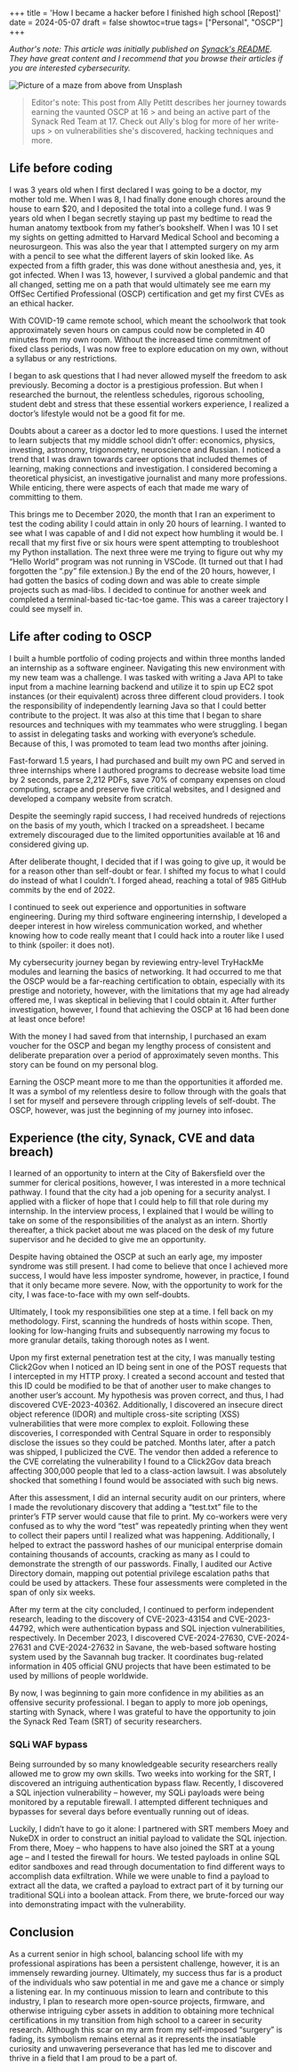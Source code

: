 +++
title = 'How I became a hacker before I finished high school [Repost]'
date = 2024-05-07
draft = false
showtoc=true
tags= ["Personal", "OSCP"]
+++

*Author's note: This article was initially published on [Synack's README](https://readme.synack.com/how-i-became-a-hacker-before-i-finished-high-school). They have great content and I recommend that you browse their articles if you are interested cybersecurity.*

![Picture of a maze from above from Unsplash](https://22524429.fs1.hubspotusercontent-na1.net/hubfs/22524429/victor-_qXjdWm8YEo-unsplash.jpg)

> Editor's note: This post from Ally Petitt describes her journey towards earning the vaunted OSCP at 16 > and being an active part of the Synack Red Team at 17. Check out Ally's blog for more of her write-ups > on vulnerabilities she's discovered, hacking techniques and more.

## Life before coding
I was 3 years old when I first declared I was going to be a doctor, my mother told me. When I was 8, I had finally done enough chores around the house to earn $20, and I deposited the total into a college fund. I was 9 years old when I began secretly staying up past my bedtime to read the human anatomy textbook from my father’s bookshelf. When I was 10 I set my sights on getting admitted to Harvard Medical School and becoming a neurosurgeon. This was also the year that I attempted surgery on my arm with a pencil to see what the different layers of skin looked like. As expected from a fifth grader, this was done without anesthesia and, yes, it got infected. When I was 13, however, I survived a global pandemic and that all changed, setting me on a path that would ultimately see me earn my OffSec Certified Professional (OSCP) certification and get my first CVEs as an ethical hacker. 

With COVID-19 came remote school, which meant the schoolwork that took approximately seven hours on campus could now be completed in 40 minutes from my own room. Without the increased time commitment of fixed class periods, I was now free to explore education on my own, without a syllabus or any restrictions. 

I began to ask questions that I had never allowed myself the freedom to ask previously. Becoming a doctor is a prestigious profession. But when I researched the burnout, the relentless schedules, rigorous schooling, student debt and stress that these essential workers experience, I realized a doctor’s lifestyle would not be a good fit for me. 

Doubts about a career as a doctor led to more questions. I used the internet to learn subjects that my middle school didn’t offer: economics, physics, investing, astronomy, trigonometry, neuroscience and Russian. I noticed a trend that I was drawn towards career options that included themes of learning, making connections and investigation. I considered becoming a theoretical physicist, an investigative journalist and many more professions. While enticing, there were aspects of each that made me wary of committing to them.

This brings me to December 2020, the month that I ran an experiment to test the coding ability I could attain in only 20 hours of learning. I wanted to see what I was capable of and I did not expect how humbling it would be. I recall that my first five or six hours were spent attempting to troubleshoot my Python installation. The next three were me trying to figure out why my “Hello World” program was not running in VSCode. (It turned out that I had forgotten the “.py” file extension.) By the end of the 20 hours, however, I had gotten the basics of coding down and was able to create simple projects such as mad-libs. I decided to continue for another week and completed a terminal-based tic-tac-toe game. This was a career trajectory I could see myself in.

## Life after coding to OSCP
I built a humble portfolio of coding projects and within three months landed an internship as a software engineer. Navigating this new environment with my new team was a challenge. I was tasked with writing a Java API to take input from a machine learning backend and utilize it to spin up EC2 spot instances (or their equivalent) across three different cloud providers. I took the responsibility of independently learning Java so that I could better contribute to the project. It was also at this time that I began to share resources and techniques with my teammates who were struggling. I began to assist in delegating tasks and working with everyone’s schedule. Because of this, I was promoted to team lead two months after joining.

Fast-forward 1.5 years, I had purchased and built my own PC and served in three internships where I authored programs to decrease website load time by 2 seconds, parse 2,212 PDFs, save 70% of company expenses on cloud computing, scrape and preserve five critical websites, and I designed and developed a company website from scratch. 

Despite the seemingly rapid success, I had received hundreds of rejections on the basis of my youth, which I tracked on a spreadsheet. I became extremely discouraged due to the limited opportunities available at 16 and considered giving up. 

After deliberate thought, I decided that if I was going to give up, it would be for a reason other than self-doubt or fear. I shifted my focus to what I could do instead of what I couldn’t. I forged ahead, reaching a total of 985 GitHub commits by the end of 2022.

I continued to seek out experience and opportunities in software engineering. During my third software engineering internship, I developed a deeper interest in how wireless communication worked, and whether knowing how to code really meant that I could hack into a router like I used to think (spoiler: it does not).

My cybersecurity journey began by reviewing entry-level TryHackMe modules and learning the basics of networking. It had occurred to me that the OSCP would be a far-reaching certification to obtain, especially with its prestige and notoriety, however, with the limitations that my age had already offered me, I was skeptical in believing that I could obtain it. After further investigation, however, I found that achieving the OSCP at 16 had been done at least once before! 

With the money I had saved from that internship, I purchased an exam voucher for the OSCP and began my lengthy process of consistent and deliberate preparation over a period of approximately seven months. This story can be found on my personal blog.

Earning the OSCP meant more to me than the opportunities it afforded me. It was a symbol of my relentless desire to follow through with the goals that I set for myself and persevere through crippling levels of self-doubt. The OSCP, however, was just the beginning of my journey into infosec.

## Experience (the city, Synack, CVE and data breach)
I learned of an opportunity to intern at the City of Bakersfield over the summer for clerical positions, however, I was interested in a more technical pathway. I found that the city had a job opening for a security analyst. I applied with a flicker of hope that I could help to fill that role during my internship. In the interview process, I explained that I would be willing to take on some of the responsibilities of the analyst as an intern. Shortly thereafter, a thick packet about me was placed on the desk of my future supervisor and he decided to give me an opportunity.

Despite having obtained the OSCP at such an early age, my imposter syndrome was still present. I had come to believe that once I achieved more success, I would have less imposter syndrome, however, in practice, I found that it only became more severe. Now, with the opportunity to work for the city, I was face-to-face with my own self-doubts. 

Ultimately, I took my responsibilities one step at a time. I fell back on my methodology. First, scanning the hundreds of hosts within scope. Then, looking for low-hanging fruits and subsequently narrowing my focus to more granular details, taking thorough notes as I went. 

Upon my first external penetration test at the city, I was manually testing Click2Gov  when I noticed an ID being sent in one of the POST requests that I intercepted in my HTTP proxy. I created a second account and tested that this ID could be modified to be that of another user to make changes to another user’s account. My hypothesis was proven correct, and thus, I had discovered CVE-2023-40362. Additionally, I discovered an insecure direct object reference (IDOR) and multiple cross-site scripting (XSS) vulnerabilities that were more complex to exploit. Following these discoveries, I corresponded with Central Square in order to responsibly disclose the issues so they could be patched. Months later, after a patch was shipped, I publicized the CVE. The vendor then added a reference to the CVE correlating the vulnerability I found to a Click2Gov data breach affecting 300,000 people that led to a class-action lawsuit. I was absolutely shocked that something I found would be associated with such big news.

After this assessment, I did an internal security audit on our printers, where I made the revolutionary discovery that adding a “test.txt” file to the printer’s FTP server would cause that file to print. My co-workers were very confused as to why the word “test” was repeatedly printing when they went to collect their papers until I realized what was happening. Additionally, I helped to extract the password hashes of our municipal enterprise domain containing thousands of accounts, cracking as many as I could to demonstrate the strength of our passwords. Finally, I audited our Active Directory domain, mapping out potential privilege escalation paths that could be used by attackers. These four assessments were completed in the span of only six weeks.

After my term at the city concluded, I continued to perform independent research, leading to the discovery of CVE-2023-43154 and CVE-2023-44792, which were authentication bypass and SQL injection vulnerabilities, respectively. In December 2023, I discovered CVE-2024-27630, CVE-2024-27631 and CVE-2024-27632 in Savane, the web-based software hosting system used by the Savannah bug tracker. It coordinates bug-related information in 405 official GNU projects that have been estimated to be used by millions of people worldwide.

By now, I was beginning to gain more confidence in my abilities as an offensive security professional. I began to apply to more job openings, starting with Synack, where I was grateful to have the opportunity to join the Synack Red Team (SRT) of security researchers.

### SQLi WAF bypass
Being surrounded by so many knowledgeable security researchers really allowed me to grow my own skills. Two weeks into working for the SRT, I discovered an intriguing authentication bypass flaw. Recently, I discovered a SQL injection vulnerability – however, my SQLi payloads were being monitored by a reputable firewall. I attempted different techniques and bypasses for several days before eventually running out of ideas. 

Luckily, I didn’t have to go it alone: I partnered with SRT members Moey and NukeDX in order to construct an initial payload to validate the SQL injection. From there, Moey – who happens to have also joined the SRT at a young age – and I tested the firewall for hours. We tested payloads in online SQL editor sandboxes and read through documentation to find different ways to accomplish data exfiltration. While we were unable to find a payload to extract all the data, we crafted a payload to extract part of it by turning our traditional SQLi into a boolean attack. From there, we brute-forced our way into demonstrating impact with the vulnerability.

## Conclusion
As a current senior in high school, balancing school life with my professional aspirations has been a persistent challenge, however, it is an immensely rewarding journey. Ultimately, my success thus far is a product of the individuals who saw potential in me and gave me a chance or simply a listening ear. In my continuous mission to learn and contribute to this industry, I plan to research more open-source projects, firmware, and otherwise intriguing cyber assets in addition to obtaining more technical certifications in my transition from high school to a career in security research. Although this scar on my arm from my self-imposed “surgery” is fading, its symbolism remains eternal as it represents the insatiable curiosity and unwavering perseverance that has led me to discover and thrive in a field that I am proud to be a part of. 